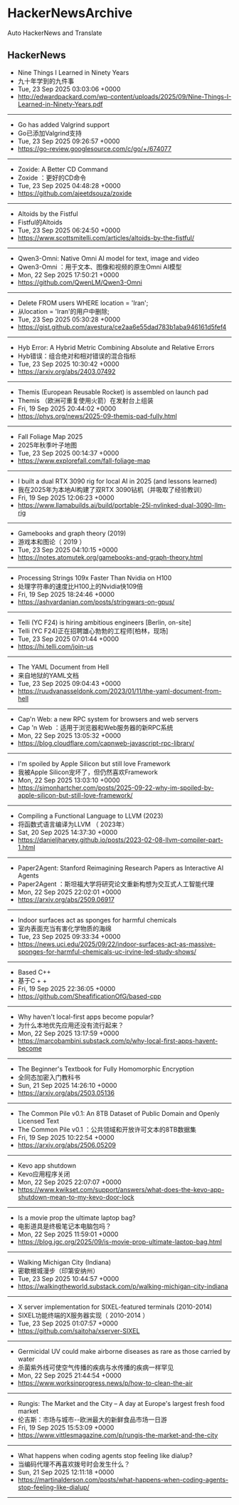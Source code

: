 # HackerNewsArchive
Auto HackerNews and Translate

## HackerNews
* Nine Things I Learned in Ninety Years
* 九十年学到的九件事
* Tue, 23 Sep 2025 03:03:06 +0000
* http://edwardpackard.com/wp-content/uploads/2025/09/Nine-Things-I-Learned-in-Ninety-Years.pdf
----
* Go has added Valgrind support
* Go已添加Valgrind支持
* Tue, 23 Sep 2025 09:26:57 +0000
* https://go-review.googlesource.com/c/go/+/674077
----
* Zoxide: A Better CD Command
* Zoxide ：更好的CD命令
* Tue, 23 Sep 2025 04:48:28 +0000
* https://github.com/ajeetdsouza/zoxide
----
* Altoids by the Fistful
* Fistful的Altoids
* Tue, 23 Sep 2025 06:24:50 +0000
* https://www.scottsmitelli.com/articles/altoids-by-the-fistful/
----
* Qwen3-Omni: Native Omni AI model for text, image and video
* Qwen3-Omni ：用于文本、图像和视频的原生Omni AI模型
* Mon, 22 Sep 2025 17:50:21 +0000
* https://github.com/QwenLM/Qwen3-Omni
----
* Delete FROM users WHERE location = 'Iran';
* 从location = 'Iran'的用户中删除;
* Tue, 23 Sep 2025 05:30:28 +0000
* https://gist.github.com/avestura/ce2aa6e55dad783b1aba946161d5fef4
----
* Hyb Error: A Hybrid Metric Combining Absolute and Relative Errors
* Hyb错误：组合绝对和相对错误的混合指标
* Tue, 23 Sep 2025 10:30:42 +0000
* https://arxiv.org/abs/2403.07492
----
* Themis (European Reusable Rocket) is assembled on launch pad
* Themis （欧洲可重复使用火箭）在发射台上组装
* Fri, 19 Sep 2025 20:44:02 +0000
* https://phys.org/news/2025-09-themis-pad-fully.html
----
* Fall Foliage Map 2025
* 2025年秋季叶子地图
* Tue, 23 Sep 2025 00:14:37 +0000
* https://www.explorefall.com/fall-foliage-map
----
* I built a dual RTX 3090 rig for local AI in 2025 (and lessons learned)
* 我在2025年为本地AI构建了双RTX 3090钻机（并吸取了经验教训）
* Fri, 19 Sep 2025 12:06:23 +0000
* https://www.llamabuilds.ai/build/portable-25l-nvlinked-dual-3090-llm-rig
----
* Gamebooks and graph theory (2019)
* 游戏本和图论（ 2019 ）
* Tue, 23 Sep 2025 04:10:15 +0000
* https://notes.atomutek.org/gamebooks-and-graph-theory.html
----
* Processing Strings 109x Faster Than Nvidia on H100
* 处理字符串的速度比H100上的Nvidia快109倍
* Fri, 19 Sep 2025 18:24:46 +0000
* https://ashvardanian.com/posts/stringwars-on-gpus/
----
* Telli (YC F24) is hiring ambitious engineers [Berlin, on-site]
* Telli (YC F24)正在招聘雄心勃勃的工程师[柏林，现场]
* Tue, 23 Sep 2025 07:01:44 +0000
* https://hi.telli.com/join-us
----
* The YAML Document from Hell
* 来自地狱的YAML文档
* Tue, 23 Sep 2025 09:04:43 +0000
* https://ruudvanasseldonk.com/2023/01/11/the-yaml-document-from-hell
----
* Cap'n Web: a new RPC system for browsers and web servers
* Cap 'n Web ：适用于浏览器和Web服务器的新RPC系统
* Mon, 22 Sep 2025 13:05:32 +0000
* https://blog.cloudflare.com/capnweb-javascript-rpc-library/
----
* I'm spoiled by Apple Silicon but still love Framework
* 我被Apple Silicon宠坏了，但仍然喜欢Framework
* Mon, 22 Sep 2025 13:03:10 +0000
* https://simonhartcher.com/posts/2025-09-22-why-im-spoiled-by-apple-silicon-but-still-love-framework/
----
* Compiling a Functional Language to LLVM (2023)
* 将函数式语言编译为LLVM （ 2023年）
* Sat, 20 Sep 2025 14:37:30 +0000
* https://danieljharvey.github.io/posts/2023-02-08-llvm-compiler-part-1.html
----
* Paper2Agent: Stanford Reimagining Research Papers as Interactive AI Agents
* Paper2Agent ：斯坦福大学将研究论文重新构想为交互式人工智能代理
* Mon, 22 Sep 2025 22:02:01 +0000
* https://arxiv.org/abs/2509.06917
----
* Indoor surfaces act as sponges for harmful chemicals
* 室内表面充当有害化学物质的海绵
* Tue, 23 Sep 2025 09:33:34 +0000
* https://news.uci.edu/2025/09/22/indoor-surfaces-act-as-massive-sponges-for-harmful-chemicals-uc-irvine-led-study-shows/
----
* Based C++
* 基于C + +
* Fri, 19 Sep 2025 22:36:05 +0000
* https://github.com/SheafificationOfG/based-cpp
----
* Why haven't local-first apps become popular?
* 为什么本地优先应用还没有流行起来？
* Mon, 22 Sep 2025 13:17:59 +0000
* https://marcobambini.substack.com/p/why-local-first-apps-havent-become
----
* The Beginner's Textbook for Fully Homomorphic Encryption
* 全同态加密入门教科书
* Sun, 21 Sep 2025 14:26:10 +0000
* https://arxiv.org/abs/2503.05136
----
* The Common Pile v0.1: An 8TB Dataset of Public Domain and Openly Licensed Text
* The Common Pile v0.1 ：公共领域和开放许可文本的8TB数据集
* Fri, 19 Sep 2025 10:22:54 +0000
* https://arxiv.org/abs/2506.05209
----
* Kevo app shutdown
* Kevo应用程序关闭
* Mon, 22 Sep 2025 22:07:07 +0000
* https://www.kwikset.com/support/answers/what-does-the-kevo-app-shutdown-mean-to-my-kevo-door-lock
----
* Is a movie prop the ultimate laptop bag?
* 电影道具是终极笔记本电脑包吗？
* Mon, 22 Sep 2025 11:59:01 +0000
* https://blog.jgc.org/2025/09/is-movie-prop-ultimate-laptop-bag.html
----
* Walking Michigan City (Indiana)
* 密歇根城漫步（印第安纳州）
* Tue, 23 Sep 2025 10:44:57 +0000
* https://walkingtheworld.substack.com/p/walking-michigan-city-indiana
----
* X server implementation for SIXEL-featured terminals (2010-2014)
* SIXEL功能终端的X服务器实现（ 2010-2014 ）
* Tue, 23 Sep 2025 01:07:57 +0000
* https://github.com/saitoha/xserver-SIXEL
----
* Germicidal UV could make airborne diseases as rare as those carried by water
* 杀菌紫外线可使空气传播的疾病与水传播的疾病一样罕见
* Mon, 22 Sep 2025 21:44:54 +0000
* https://www.worksinprogress.news/p/how-to-clean-the-air
----
* Rungis: The Market and the City – A day at Europe's largest fresh food market
* 伦吉斯：市场与城市--欧洲最大的新鲜食品市场一日游
* Fri, 19 Sep 2025 15:53:09 +0000
* https://www.vittlesmagazine.com/p/rungis-the-market-and-the-city
----
* What happens when coding agents stop feeling like dialup?
* 当编码代理不再喜欢拨号时会发生什么？
* Sun, 21 Sep 2025 12:11:18 +0000
* https://martinalderson.com/posts/what-happens-when-coding-agents-stop-feeling-like-dialup/
----


